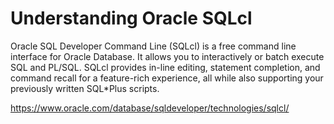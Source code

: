 # Understanding Oracle SQLcl
Oracle SQL Developer Command Line (SQLcl) is a free command line interface for Oracle Database. It allows you to interactively or batch execute SQL and PL/SQL. SQLcl provides in-line editing, statement completion, and command recall for a feature-rich experience, all while also supporting your previously written SQL*Plus scripts.

https://www.oracle.com/database/sqldeveloper/technologies/sqlcl/

<br>
